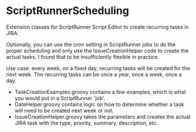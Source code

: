 # ScriptRunnerScheduling
Extension classes for ScriptRunner Script Editor to create recurring tasks in JIRA.

Optionally, you can use the cron setting in ScriptRunner jobs to do the proper scheduling and only use the IssueCreationHelper code to create the actual tasks.
I found that to be insufficiently flexible in practice.

Use case: every week, on a fixed day, recurring tasks will be created for the next week.
The recurring tasks can be once a year, once a week, once a day. 

* TaskCreationExamples.groovy contains a few examples, which is what you would put in a ScriptRunner 'job'.
* DateHelper.groovy contains logic on how to determine whether a task will need to be created next week or not.
* IssueCreationHelper.groovy takes the parameters and creates the actual JIRA task with the type, priority, summary, description, etc.
